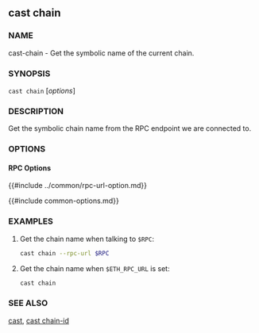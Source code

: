 ## cast chain

### NAME

cast-chain - Get the symbolic name of the current chain.

### SYNOPSIS

``cast chain`` [*options*]

### DESCRIPTION

Get the symbolic chain name from the RPC endpoint we are connected to.

### OPTIONS

#### RPC Options

{{#include ../common/rpc-url-option.md}}

{{#include common-options.md}}

### EXAMPLES

1. Get the chain name when talking to `$RPC`:
    ```sh
    cast chain --rpc-url $RPC
    ```

2. Get the chain name when `$ETH_RPC_URL` is set:
    ```sh
    cast chain
    ```

### SEE ALSO

[cast](./cast.md), [cast chain-id](./cast-chain-id.md)
